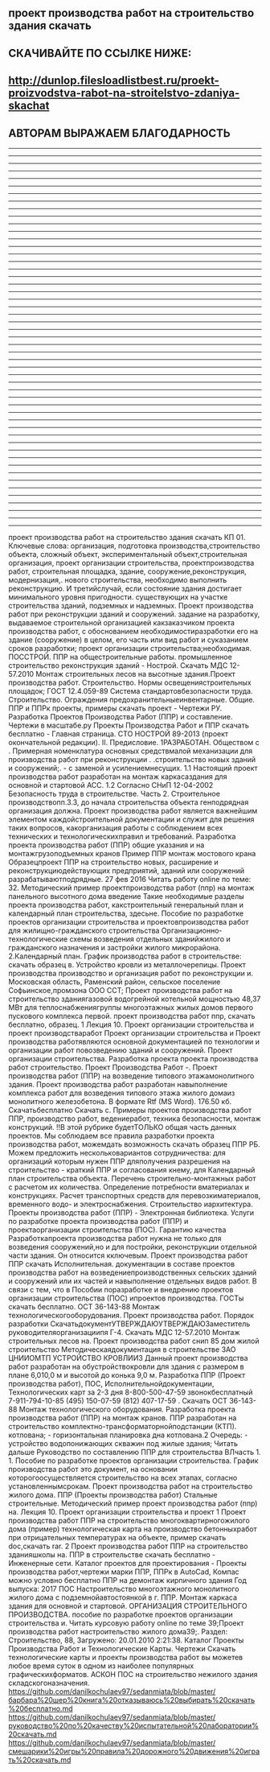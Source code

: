 проект производства работ на строительство здания скачать
--------------------------------------------------
СКАЧИВАЙТЕ ПО ССЫЛКЕ НИЖЕ:
--------------------------------------------------
http://dunlop.filesloadlistbest.ru/proekt-proizvodstva-rabot-na-stroitelstvo-zdaniya-skachat
--------------------------------------------------
АВТОРАМ ВЫРАЖАЕМ БЛАГОДАРНОСТЬ
--------------------------------------------------
--------------------------------------------------
--------------------------------------------------
--------------------------------------------------
--------------------------------------------------
--------------------------------------------------
--------------------------------------------------
--------------------------------------------------
--------------------------------------------------
--------------------------------------------------
--------------------------------------------------
--------------------------------------------------
--------------------------------------------------
--------------------------------------------------
--------------------------------------------------
--------------------------------------------------
--------------------------------------------------
--------------------------------------------------
--------------------------------------------------
--------------------------------------------------
--------------------------------------------------
--------------------------------------------------
--------------------------------------------------
--------------------------------------------------
--------------------------------------------------
--------------------------------------------------
--------------------------------------------------
--------------------------------------------------
--------------------------------------------------
--------------------------------------------------
--------------------------------------------------
--------------------------------------------------
--------------------------------------------------
--------------------------------------------------
--------------------------------------------------
--------------------------------------------------
--------------------------------------------------
--------------------------------------------------
--------------------------------------------------
--------------------------------------------------
--------------------------------------------------
--------------------------------------------------
--------------------------------------------------
--------------------------------------------------
--------------------------------------------------
--------------------------------------------------
--------------------------------------------------
--------------------------------------------------
--------------------------------------------------
--------------------------------------------------
--------------------------------------------------
--------------------------------------------------
проект производства работ на строительство здания скачать КП 01. Ключевые слова: организация, подготовка производства,строительство объекта, сложный объект, экспериментальный объект,строительная организация, проект организации строительства, проектпроизводства работ, строительная площадка, здание, сооружение,реконструкция, модернизация,. нового строительства, необходимо выполнить реконструкцию. И третийслучай, если состояние здания достигает минимального уровня пригодности. существующих на участке строительства зданий, подземных и надземных. Проект производства работ при реконструкции зданий и сооружений. задание на разработку, выдаваемое строительной организацией какзаказчиком проекта производства работ, с обоснованием необходимостиразработки его на здание (сооружение) в целом, его часть или вид работ и суказанием сроков разработки; проект организации строительства;необходимая. ПОССТРОЙ. ППР на общестроительные работы. промышленное строительство реконструкция зданий  - Нострой. Скачать МДС 12-57.2010 Монтаж строительных лесов на высотные здания.Проект производства работ.  Строительство. Нормы освещениястроительных площадок; ГОСТ 12.4.059-89 Система стандартовбезопасности труда. Строительство. Ограждения предохранительныеинвентарные. Общие. ППР и ППРк проекты, примеры скачать проект  - Чертежи РУ. Разработка Проектов Производства Работ (ППР) и составление. Чертежи в масштабе.ру  Проекты Производства Работ и
ППР скачать бесплатно - Главная страница. СТО НОСТРОЙ 89-2013 (проект окончательной редакции). II. Предисловие. 1РАЗРАБОТАН. Обществом с . Примерная номенклатура основных средствмалой механизации для производства работ при реконструкции . .строительство новых зданий и сооружений;. - с заменой и усилениемнесущих. 1.1 Настоящий проект производства работ разработан на монтаж каркасаздания для основной и стартовой АСС. 1.2 Согласно СНиП 12-04-2002 Безопасность труда в строительстве. Часть 2. Строительное производствопп.3.3, до начала строительства объекта генподрядная организация должна. Проект производства работ является важнейшим элементом каждойстроительной документации и служит для решения таких вопросов, какорганизация работы с соблюдением всех технических и технологическихправил и требований. Разработка проекта производства работ (ППР) общие указания и на монтажгрузоподъемных кранов Пример ППР монтаж мостового крана Образецпроект  ППР на строительство новых, расширение и реконструкциюдействующих предприятий, зданий или сооружений разрабатываютподрядные. 27 фев 2016  Читать работу online по теме: 32.  Методический пример проектпроизводства работ (ппр) на монтаж панельного высотного дома введение Такие необходимые разделы проекта производства работ, какстроительный генеральный план и календарный план строительства, здесьне. Пособие по разработке проектов организации строительства и проектовпроизводства работ для жилищно-гражданского строительства Организационно-технологические схемы возведения отдельных зданийжилого и гражданского назначения и застройки жилого микрорайона. 2.Календарный план. График производства работ в строительстве: скачать образец в. Устройство кровли из металлочерепицы. Проект производства
производство и организация работ по реконструкции и. Московская область, Раменский район, сельское поселение Софьинское,промзона ООО ССТ; Проект производства работ на строительство зданиягазовой водогрейной котельной мощностью 48,37 МВт для теплоснабжениягруппы многоэтажных жилых домов первого пускового комплекса первой. проект производства работ ппр, скачать бесплатно, образец. 1 Лекция 10. Проект организации строительства и проект производстваработ Проект организации строительства и Проект производства работявляются основной документацией по технологии и организации работ повозведению зданий и сооружений. Проект организации строительства. Разработка проекта проекта производства работ строительство. Проект Производства Работ -. Проект производства работ (ППР) на возведение типового этажамонолитного здания. Проект производства работ разработан навыполнение комплекса работ для возведения типового этажа жилого домаиз монолитного железобетона. В формате Rtf (MS Word). 176.50 кб. Скачатьбесплатно Скачать с. Примеры проектов производства работ ППР, производство работ, ведениеработ, техника безопасности, монтаж конструкций. !!В этой рубрике будетТОЛЬКО общая часть данных проектов. Мы соблюдаем все правила разработки проекта производства работ, можемдать возможность скачать образец ППР РБ. Можем предложить нескольковариантов сотрудничества: для организаций которым нужен ППР дляполучения разрешения на строительство - краткий ППР и согласования кнему, для
Календарный план строительства объекта. Перечень строительно-монтажных работ с расчетом их количества. Определение потребности вматериалах и конструкциях. Расчет транспортных средств для перевозкиматериалов, временного водо- и электроснабжения. Строительство иархитектура. Проекты производства работ (ППР) - Электронная библиотека. Услуги по разработке проекта производства работ (ППР) и проектаорганизации строительства (ПОС). Гарантию качества  Разработкапроекта производства работ нужна не только для возведения сооружений,но и для постройки, реконструкции отдельной части здания. Он относится кключевым. Проект производства работ ППР скачать  Исполнительная. документации в составе проектов производства работ на возведениепроизводственных сельских зданий и сооружений или их частей и навыполнение отдельных видов работ. В связи с тем, что в Пособии поразработке и внедрению проектов организации строительства (ПОС) ипроектов производства. ГОСТы скачать бесплатно. ОСТ 36-143-88 Монтаж технологическогооборудования. Проект производства работ. Порядок разработки СкачатьдокументУТВЕРЖДАЮУТВЕРЖДАЮЗаместитель руководителяорганизациипя Г-4. Скачать МДС 12-57.2010 Монтаж строительных лесов на. Проект производства работ снип 85 дом жилой строительство Методическаядокументация в строительстве ЗАО ЦНИИОМТП УСТРОЙСТВО КРОВЛИИЗ  Данный проект производства работ разработан на обустройствокровли для здания с размером в плане 6,010,0 м и высотой до конька 9,0 м. Разработка ППР (Проект производства работ), ПОС, Исполнительнойдокументации, Технологических карт за 2-3 дня 8-800-500-47-59 звонокбесплатный 7-911-794-10-85 (495) 150-07-59 (812) 407-17-59 .
Скачать ОСТ 36-143-88 Монтаж технологического оборудования. Разработка проекта производства работ (ППР) на монтаж кранов. ППР разработан на строительство комплектно-трансформаторнойподстанции (КТП).  котлована; - горизонтальная планировка дна котлована.2 Очередь: - устройство водопонижающих скважин под жилые здания; Читать дальше   Руководство по составлению ППР для строительства ВЛчасть 1. 1. Пособие по разработке проектов организации строительства. График производства работ  это документ, на основании которогоосуществляется строительство на всех этапах, согласно установленнымсрокам. Проект производства работ на строительство жилого дома. ППР (Проекты производства работ)  Стальные строительные. Методический пример проект производства работ (ппр) на. Лекция 10. Проект организации строительства и проект
1 Проект производства работ ППР на строительство многоквартирногожилого дома (пример)  технологическая карта на производство бетонныхработ при отрицательных температурах на объекте, пример скачать doc,скачать rar. 2 Проект производства работ ППР на строительство зданияшколы на. ППР в строительстве скачать бесплатно - Инженерные сети. Каталог проектов для проектирования - Проекты производства работ,чертежи марки ППР, ППРк в AutoCad, Компас можно условно бесплатно ППР на демонтаж кирпичного здания  Год выпуска: 2017  ПОС Настроительство многоэтажного монолитного жилого дома с подземнойавтостоянкой в г. ППР. Монтаж каркаса здания для основной и стартовой. ОРГАНИЗАЦИЯ СТРОИТЕЛЬНОГО ПРОИЗВОДСТВА. пособие по разработке проектов организации строительства и. Читать курсовую работу online по теме 39;Проект производства работ настроительство жилого дома39;. Раздел: Строительство, 88, Загружено: 20.01.2010 2:21:38. Каталог  Проекты Производства Работ и Технологические Карты. Чертежи Скачать технологические карты и проекты производства работ вы можетев любое время суток в одном из наиболее популярных графическихформатов. АСКОН  ПОС на строительство нежилого здания складскогоназначения.
https://github.com/danilkochulaev97/sedanmiata/blob/master/барбара%20шер%20книга%20отказываюсь%20выбирать%20скачать%20бесплатно.md
https://github.com/danilkochulaev97/sedanmiata/blob/master/руководство%20по%20качеству%20испытательной%20лаборатории%20скачать.md
https://github.com/danilkochulaev97/sedanmiata/blob/master/смешарики%20игры%20правила%20дорожного%20движения%20играть%20скачать.md